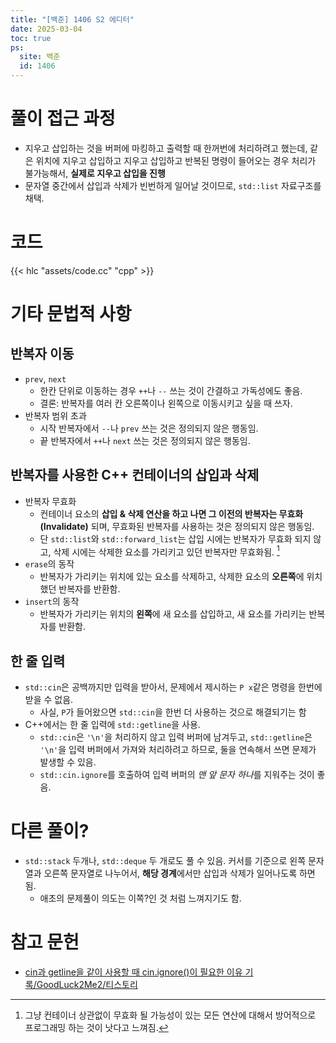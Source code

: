 ```yaml
---
title: "[백준] 1406 S2 에디터"
date: 2025-03-04
toc: true
ps:
  site: 백준
  id: 1406
---
```


<!-- 

약 50분, 풀이 성공

-->


# 풀이 접근 과정

* 지우고 삽입하는 것을 버퍼에 마킹하고 출력할 때 한꺼번에 처리하려고 했는데, 같은 위치에 지우고 삽입하고 지우고 삽입하고 반복된 명령이 들어오는 경우 처리가 불가능해서, **실제로 지우고 삽입을 진행**
* 문자열 중간에서 삽입과 삭제가 빈번하게 일어날 것이므로, `std::list` 자료구조를 채택.

# 코드

{{< hlc "assets/code.cc" "cpp" >}}

# 기타 문법적 사항

## 반복자 이동 

* `prev`, `next`
  * 한칸 단위로 이동하는 경우 `++`나 `--` 쓰는 것이 간결하고 가독성에도 좋음.
  * 결론: 반복자를 여러 칸 오른쪽이나 왼쪽으로 이동시키고 싶을 때 쓰자.
* 반복자 범위 초과
  * 시작 반복자에서 `--`나 `prev` 쓰는 것은 정의되지 않은 행동임.
  * 끝 반복자에서 `++`나 `next` 쓰는 것은 정의되지 않은 행동임.

## 반복자를 사용한 C++ 컨테이너의 삽입과 삭제

* 반복자 무효화
  * 컨테이너 요소의 **삽입 & 삭제 연산을 하고 나면 그 이전의 반복자는 무효화(Invalidate)** 되며, 무효화된 반복자를 사용하는 것은 정의되지 않은 행동임.
  * 단 `std::list`와 `std::forward_list`는 삽입 시에는 반복자가 무효화 되지 않고, 삭제 시에는 삭제한 요소를 가리키고 있던 반복자만 무효화됨. [^1]
* `erase`의 동작
  * 반복자가 가리키는 위치에 있는 요소를 삭제하고, 삭제한 요소의 **오른쪽**에 위치했던 반복자를 반환함.
* `insert`의 동작
  * 반복자가 가리키는 위치의 **왼쪽**에 새 요소를 삽입하고, 새 요소를 가리키는 반복자를 반환함.

[^1]: 그냥 컨테이너 상관없이 무효화 될 가능성이 있는 모든 연산에 대해서 방어적으로 프로그래밍 하는 것이 낫다고 느껴짐.

## 한 줄 입력

* `std::cin`은 공백까지만 입력을 받아서, 문제에서 제시하는 `P x`같은 명령을 한번에 받을 수 없음. 
  * 사실, `P`가 들어왔으면 `std::cin`을 한번 더 사용하는 것으로 해결되기는 함
* C++에서는 한 줄 입력에 `std::getline`을 사용.
  * `std::cin`은 `'\n'`을 처리하지 않고 입력 버퍼에 남겨두고, `std::getline`은 `'\n'`을 입력 버퍼에서 가져와 처리하려고 하므로, 둘을 연속해서 쓰면 문제가 발생할 수 있음.
  * `std::cin.ignore`를 호출하여 입력 버퍼의 *맨 앞 문자 하나*를 지워주는 것이 좋음.

# 다른 풀이?

* `std::stack` 두개나, `std::deque` 두 개로도 풀 수 있음. 커서를 기준으로 왼쪽 문자열과 오른쪽 문자열로 나누어서, **해당 경계**에서만 삽입과 삭제가 일어나도록 하면 됨.
  * 애초의 문제풀이 의도는 이쪽?인 것 처럼 느껴지기도 함.

# 참고 문헌

* [cin과 getline을 같이 사용할 때 cin.ignore()이 필요한 이유 기록/GoodLuck2Me2/티스토리](https://namwhis.tistory.com/entry/cin%EA%B3%BC-getline%EC%9D%84-%EA%B0%99%EC%9D%B4-%EC%82%AC%EC%9A%A9%ED%95%A0%EB%95%8C-cinignore%EC%9D%B4-%ED%95%84%EC%9A%94%ED%95%9C-%EC%9D%B4%EC%9C%A0-%EA%B8%B0%EB%A1%9D)
